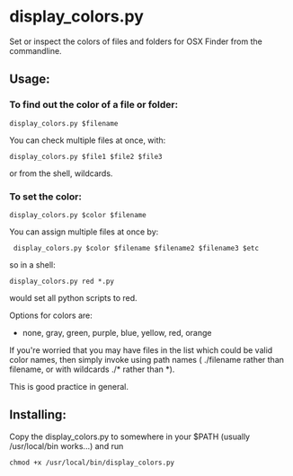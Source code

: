# display_colors.py

Set or inspect the colors of files and folders for OSX Finder from the commandline.

## Usage:

### To find out the color of a file or folder:

``` display_colors.py $filename ```

You can check multiple files at once, with:

``` display_colors.py $file1 $file2 $file3 ```

or from the shell, wildcards.

### To set the color:

``` display_colors.py $color $filename ```

You can assign multiple files at once by:

``` display_colors.py $color $filename $filename2 $filename3 $etc```

so in a shell:

``` display_colors.py red *.py ```

would set all python scripts to red.

Options for colors are:

- none, gray, green, purple, blue, yellow, red, orange

If you're worried that you may have files in the list which could be valid color names,
then simply invoke using path names ( ./filename rather than filename, or with wildcards
./* rather than *).

This is good practice in general.

## Installing:

Copy the display_colors.py to somewhere in your $PATH
(usually /usr/local/bin works...) and run

``` chmod +x /usr/local/bin/display_colors.py ```
